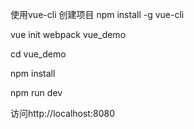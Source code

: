 使用vue-cli 创建项目
npm install -g vue-cli 

vue init webpack vue_demo

cd vue_demo

npm install

npm run dev

访问http://localhost:8080


